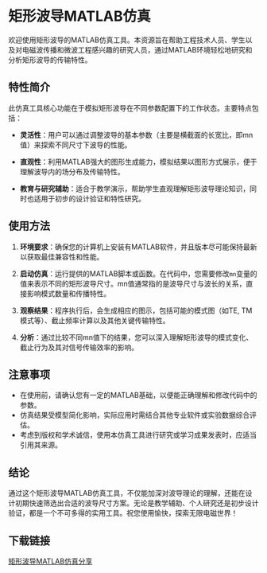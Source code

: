 # 矩形波导MATLAB仿真

欢迎使用矩形波导的MATLAB仿真工具。本资源旨在帮助工程技术人员、学生以及对电磁波传播和微波工程感兴趣的研究人员，通过MATLAB环境轻松地研究和分析矩形波导的传输特性。

## 特性简介

此仿真工具核心功能在于模拟矩形波导在不同参数配置下的工作状态。主要特点包括：

- **灵活性**：用户可以通过调整波导的基本参数（主要是横截面的长宽比，即mn值）来探索不同尺寸下波导的性能。
  
- **直观性**：利用MATLAB强大的图形生成能力，模拟结果以图形方式展示，便于理解波导内的场分布及传输特性。

- **教育与研究辅助**：适合于教学演示，帮助学生直观理解矩形波导理论知识，同时也适用于初步的设计验证和特性研究。

## 使用方法

1. **环境要求**：确保您的计算机上安装有MATLAB软件，并且版本尽可能保持最新以获取最佳兼容性和性能。
   
2. **启动仿真**：运行提供的MATLAB脚本或函数。在代码中，您需要修改`mn`变量的值来表示不同的矩形波导尺寸。mn值通常指的是波导尺寸与波长的关系，直接影响模式数量和传播特性。

3. **观察结果**：程序执行后，会生成相应的图示，包括可能的模式图（如TE, TM模式等）、截止频率计算以及其他关键传输特性。

4. **分析**：通过比较不同mn值下的结果，您可以深入理解矩形波导的模式变化、截止行为及其对信号传输效率的影响。

## 注意事项

- 在使用前，请确认您有一定的MATLAB基础，以便能正确理解和修改代码中的参数。
- 仿真结果受模型简化影响，实际应用时需结合其他专业软件或实验数据综合评估。
- 考虑到版权和学术诚信，使用本仿真工具进行研究或学习成果发表时，应适当引用其来源。

## 结论

通过这个矩形波导MATLAB仿真工具，不仅能加深对波导理论的理解，还能在设计初期快速筛选出合适的波导尺寸方案。无论是教学辅助、个人研究还是初步设计验证，都是一个不可多得的实用工具。祝您使用愉快，探索无限电磁世界！

## 下载链接

[矩形波导MATLAB仿真分享](https://pan.quark.cn/s/1ca20ddd6799)